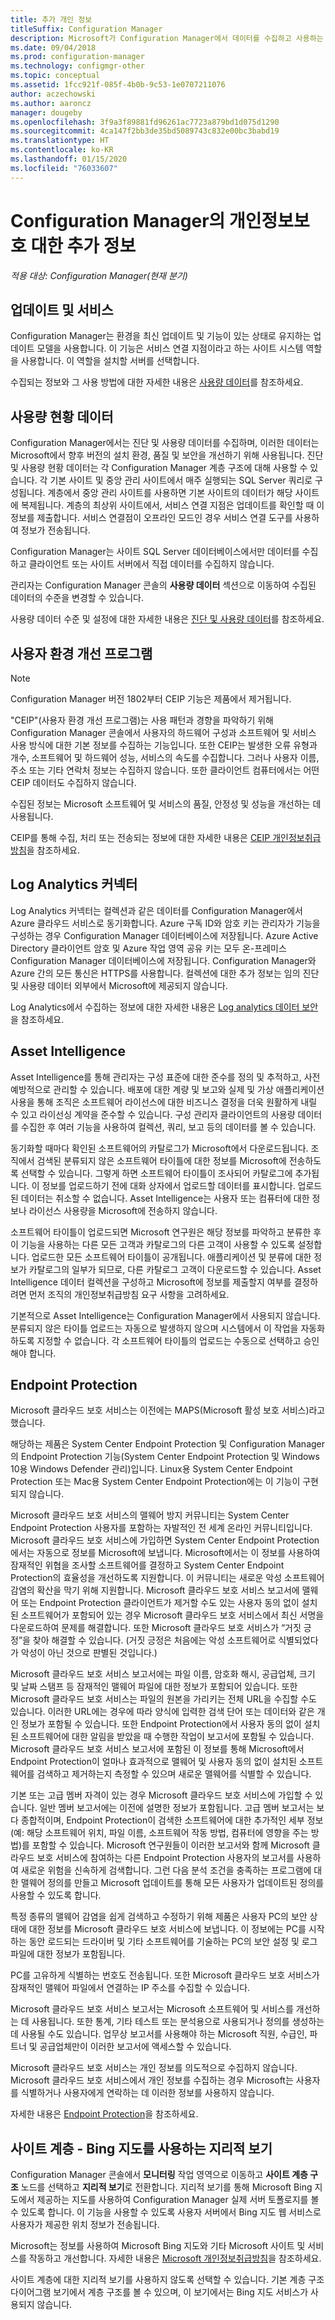 ```yaml
---
title: 추가 개인 정보
titleSuffix: Configuration Manager
description: Microsoft가 Configuration Manager에서 데이터를 수집하고 사용하는 방법에 대해 알아봅니다.
ms.date: 09/04/2018
ms.prod: configuration-manager
ms.technology: configmgr-other
ms.topic: conceptual
ms.assetid: 1fcc921f-085f-4b0b-9c53-1e0707211076
author: aczechowski
ms.author: aaroncz
manager: dougeby
ms.openlocfilehash: 3f9a3f89881fd96261ac7723a879bd1d075d1290
ms.sourcegitcommit: 4ca147f2bb3de35bd5089743c832e00bc3babd19
ms.translationtype: HT
ms.contentlocale: ko-KR
ms.lasthandoff: 01/15/2020
ms.locfileid: "76033607"
---
```

# <a name="additional-information-about-privacy-for-configuration-manager"></a>Configuration Manager의 개인정보보호 대한 추가 정보

*적용 대상: Configuration Manager(현재 분기)*


## <a name="updates-and-servicing"></a>업데이트 및 서비스

Configuration Manager는 환경을 최신 업데이트 및 기능이 있는 상태로 유지하는 업데이트 모델을 사용합니다. 이 기능은 서비스 연결 지점이라고 하는 사이트 시스템 역할을 사용합니다. 이 역할을 설치할 서버를 선택합니다. 

수집되는 정보와 그 사용 방법에 대한 자세한 내용은 [사용량 데이터](#usage-data)를 참조하세요.



## <a name="usage-data"></a>사용량 현황 데이터

Configuration Manager에서는 진단 및 사용량 데이터를 수집하며, 이러한 데이터는 Microsoft에서 향후 버전의 설치 환경, 품질 및 보안을 개선하기 위해 사용됩니다.
진단 및 사용량 현황 데이터는 각 Configuration Manager 계층 구조에 대해 사용할 수 있습니다. 각 기본 사이트 및 중앙 관리 사이트에서 매주 실행되는 SQL Server 쿼리로 구성됩니다. 계층에서 중앙 관리 사이트를 사용하면 기본 사이트의 데이터가 해당 사이트에 복제됩니다. 계층의 최상위 사이트에서, 서비스 연결 지점은 업데이트를 확인할 때 이 정보를 제출합니다. 서비스 연결점이 오프라인 모드인 경우 서비스 연결 도구를 사용하여 정보가 전송됩니다.

Configuration Manager는 사이트 SQL Server 데이터베이스에서만 데이터를 수집하고 클라이언트 또는 사이트 서버에서 직접 데이터를 수집하지 않습니다.

관리자는 Configuration Manager 콘솔의 **사용량 데이터** 섹션으로 이동하여 수집된 데이터의 수준을 변경할 수 있습니다.

사용량 데이터 수준 및 설정에 대한 자세한 내용은 [진단 및 사용량 데이터](/sccm/core/plan-design/diagnostics/diagnostics-and-usage-data)를 참조하세요.



## <a name="customer-experience-improvement-program"></a>사용자 환경 개선 프로그램

> [!Note]  
> Configuration Manager 버전 1802부터 CEIP 기능은 제품에서 제거됩니다.

"CEIP"(사용자 환경 개선 프로그램)는 사용 패턴과 경향을 파악하기 위해 Configuration Manager 콘솔에서 사용자의 하드웨어 구성과 소프트웨어 및 서비스 사용 방식에 대한 기본 정보를 수집하는 기능입니다. 또한 CEIP는 발생한 오류 유형과 개수, 소프트웨어 및 하드웨어 성능, 서비스의 속도를 수집합니다. 그러나 사용자 이름, 주소 또는 기타 연락처 정보는 수집하지 않습니다. 또한 클라이언트 컴퓨터에서는 어떤 CEIP 데이터도 수집하지 않습니다.

수집된 정보는 Microsoft 소프트웨어 및 서비스의 품질, 안정성 및 성능을 개선하는 데 사용됩니다.

CEIP를 통해 수집, 처리 또는 전송되는 정보에 대한 자세한 내용은 [CEIP 개인정보취급방침](https://go.microsoft.com/fwlink/?LinkID=525211)을 참조하세요.



## <a name="log-analytics-connector"></a>Log Analytics 커넥터

Log Analytics 커넥터는 컬렉션과 같은 데이터를 Configuration Manager에서 Azure 클라우드 서비스로 동기화합니다. Azure 구독 ID와 암호 키는 관리자가 기능을 구성하는 경우 Configuration Manager 데이터베이스에 저장됩니다. Azure Active Directory 클라이언트 암호 및 Azure 작업 영역 공유 키는 모두 온-프레미스 Configuration Manager 데이터베이스에 저장됩니다. Configuration Manager와 Azure 간의 모든 통신은 HTTPS를 사용합니다. 컬렉션에 대한 추가 정보는 임의 진단 및 사용량 데이터 외부에서 Microsoft에 제공되지 않습니다. 

Log Analytics에서 수집하는 정보에 대한 자세한 내용은 [Log analytics 데이터 보안](https://docs.microsoft.com/azure/log-analytics/log-analytics-data-security)을 참조하세요.



## <a name="asset-intelligence"></a>Asset Intelligence

Asset Intelligence를 통해 관리자는 구성 표준에 대한 준수를 정의 및 추적하고, 사전 예방적으로 관리할 수 있습니다. 배포에 대한 계량 및 보고와 실제 및 가상 애플리케이션 사용을 통해 조직은 소프트웨어 라이선스에 대한 비즈니스 결정을 더욱 원활하게 내릴 수 있고 라이선싱 계약을 준수할 수 있습니다. 구성 관리자 클라이언트의 사용량 데이터를 수집한 후 여러 기능을 사용하여 컬렉션, 쿼리, 보고 등의 데이터를 볼 수 있습니다.

동기화할 때마다 확인된 소프트웨어의 카탈로그가 Microsoft에서 다운로드됩니다. 조직에서 검색된 분류되지 않은 소프트웨어 타이틀에 대한 정보를 Microsoft에 전송하도록 선택할 수 있습니다. 그렇게 하면 소프트웨어 타이틀이 조사되어 카탈로그에 추가됩니다. 이 정보를 업로드하기 전에 대화 상자에서 업로드할 데이터를 표시합니다. 업로드된 데이터는 취소할 수 없습니다. Asset Intelligence는 사용자 또는 컴퓨터에 대한 정보나 라이선스 사용량을 Microsoft에 전송하지 않습니다.

소프트웨어 타이틀이 업로드되면 Microsoft 연구원은 해당 정보를 파악하고 분류한 후 이 기능을 사용하는 다른 모든 고객과 카탈로그의 다른 고객이 사용할 수 있도록 설정합니다. 업로드한 모든 소프트웨어 타이틀이 공개됩니다. 애플리케이션 및 분류에 대한 정보가 카탈로그의 일부가 되므로, 다른 카탈로그 고객이 다운로드할 수 있습니다. Asset Intelligence 데이터 컬렉션을 구성하고 Microsoft에 정보를 제출할지 여부를 결정하려면 먼저 조직의 개인정보취급방침 요구 사항을 고려하세요.

기본적으로 Asset Intelligence는 Configuration Manager에서 사용되지 않습니다. 분류되지 않은 타이틀 업로드는 자동으로 발생하지 않으며 시스템에서 이 작업을 자동화하도록 지정할 수 없습니다. 각 소프트웨어 타이틀의 업로드는 수동으로 선택하고 승인해야 합니다.



## <a name="endpoint-protection"></a>Endpoint Protection

Microsoft 클라우드 보호 서비스는 이전에는 MAPS(Microsoft 활성 보호 서비스)라고 했습니다.

해당하는 제품은 System Center Endpoint Protection 및 Configuration Manager의 Endpoint Protection 기능(System Center Endpoint Protection 및 Windows 10용 Windows Defender 관리)입니다. Linux용 System Center Endpoint Protection 또는 Mac용 System Center Endpoint Protection에는 이 기능이 구현되지 않습니다.

Microsoft 클라우드 보호 서비스의 맬웨어 방지 커뮤니티는 System Center Endpoint Protection 사용자를 포함하는 자발적인 전 세계 온라인 커뮤니티입니다. Microsoft 클라우드 보호 서비스에 가입하면 System Center Endpoint Protection에서는 자동으로 정보를 Microsoft에 보냅니다. Microsoft에서는 이 정보를 사용하여 잠재적인 위협을 조사할 소프트웨어를 결정하고 System Center Endpoint Protection의 효율성을 개선하도록 지원합니다. 이 커뮤니티는 새로운 악성 소프트웨어 감염의 확산을 막기 위해 지원합니다. Microsoft 클라우드 보호 서비스 보고서에 맬웨어 또는 Endpoint Protection 클라이언트가 제거할 수도 있는 사용자 동의 없이 설치된 소프트웨어가 포함되어 있는 경우 Microsoft 클라우드 보호 서비스에서 최신 서명을 다운로드하여 문제를 해결합니다. 또한 Microsoft 클라우드 보호 서비스가 “거짓 긍정”을 찾아 해결할 수 있습니다. (거짓 긍정은 처음에는 악성 소프트웨어로 식별되었다가 악성이 아닌 것으로 판별된 것입니다.) 

Microsoft 클라우드 보호 서비스 보고서에는 파일 이름, 암호화 해시, 공급업체, 크기 및 날짜 스탬프 등 잠재적인 맬웨어 파일에 대한 정보가 포함되어 있습니다. 또한 Microsoft 클라우드 보호 서비스는 파일의 원본을 가리키는 전체 URL을 수집할 수도 있습니다. 이러한 URL에는 경우에 따라 양식에 입력한 검색 단어 또는 데이터와 같은 개인 정보가 포함될 수 있습니다. 또한 Endpoint Protection에서 사용자 동의 없이 설치된 소프트웨어에 대한 알림을 받았을 때 수행한 작업이 보고서에 포함될 수 있습니다. Microsoft 클라우드 보호 서비스 보고서에 포함된 이 정보를 통해 Microsoft에서 Endpoint Protection이 얼마나 효과적으로 맬웨어 및 사용자 동의 없이 설치된 소프트웨어를 검색하고 제거하는지 측정할 수 있으며 새로운 맬웨어를 식별할 수 있습니다.

기본 또는 고급 멤버 자격이 있는 경우 Microsoft 클라우드 보호 서비스에 가입할 수 있습니다. 일반 멤버 보고서에는 이전에 설명한 정보가 포함됩니다. 고급 멤버 보고서는 보다 종합적이며, Endpoint Protection이 검색한 소프트웨어에 대한 추가적인 세부 정보(예: 해당 소프트웨어 위치, 파일 이름, 소프트웨어 작동 방법, 컴퓨터에 영향을 주는 방법)를 포함할 수 있습니다. Microsoft 연구원들이 이러한 보고서와 함께 Microsoft 클라우드 보호 서비스에 참여하는 다른 Endpoint Protection 사용자의 보고서를 사용하여 새로운 위험을 신속하게 검색합니다. 그런 다음 분석 조건을 충족하는 프로그램에 대한 맬웨어 정의를 만들고 Microsoft 업데이트를 통해 모든 사용자가 업데이트된 정의를 사용할 수 있도록 합니다.

특정 종류의 맬웨어 감염을 쉽게 검색하고 수정하기 위해 제품은 사용자 PC의 보안 상태에 대한 정보를 Microsoft 클라우드 보호 서비스에 보냅니다. 이 정보에는 PC를 시작하는 동안 로드되는 드라이버 및 기타 소프트웨어를 기술하는 PC의 보안 설정 및 로그 파일에 대한 정보가 포함됩니다.

PC를 고유하게 식별하는 번호도 전송됩니다. 또한 Microsoft 클라우드 보호 서비스가 잠재적인 맬웨어 파일에서 연결하는 IP 주소를 수집할 수 있습니다.

Microsoft 클라우드 보호 서비스 보고서는 Microsoft 소프트웨어 및 서비스를 개선하는 데 사용됩니다. 또한 통계, 기타 테스트 또는 분석용으로 사용되거나 정의를 생성하는 데 사용될 수도 있습니다. 업무상 보고서를 사용해야 하는 Microsoft 직원, 수급인, 파트너 및 공급업체만이 이러한 보고서에 액세스할 수 있습니다.

Microsoft 클라우드 보호 서비스는 개인 정보를 의도적으로 수집하지 않습니다. Microsoft 클라우드 보호 서비스에서 개인 정보를 수집하는 경우 Microsoft는 사용자를 식별하거나 사용자에게 연락하는 데 이러한 정보를 사용하지 않습니다.

자세한 내용은 [Endpoint Protection](/sccm/protect/deploy-use/endpoint-protection)을 참조하세요.



## <a name="site-hierarchy--geographical-view-with-bing-maps"></a>사이트 계층 - Bing 지도를 사용하는 지리적 보기

Configuration Manager 콘솔에서 **모니터링** 작업 영역으로 이동하고 **사이트 계층 구조** 노드를 선택하고 **지리적 보기**로 전환합니다. 지리적 보기를 통해 Microsoft Bing 지도에서 제공하는 지도를 사용하여 Configuration Manager 실제 서버 토폴로지를 볼 수 있도록 합니다. 이 기능을 사용할 수 있도록 사용자 서버에서 Bing 지도 웹 서비스로 사용자가 제공한 위치 정보가 전송됩니다.

Microsoft는 정보를 사용하여 Microsoft Bing 지도와 기타 Microsoft 사이트 및 서비스를 작동하고 개선합니다. 자세한 내용은 [Microsoft 개인정보취급방침](https://go.microsoft.com/fwlink/?LinkId=823548)을 참조하세요.

사이트 계층에 대한 지리적 보기를 사용하지 않도록 선택할 수 있습니다. 기본 계층 구조 다이어그램 보기에서 계층 구조를 볼 수 있으며, 이 보기에서는 Bing 지도 서비스가 사용되지 않습니다.
